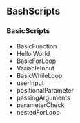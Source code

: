 ## BashScripts

### BasicScripts
  - BasicFunction
  - Hello World
  - BasicForLoop
  - VariableInput
  - BasicWhileLoop
  - userInput
  - positionalParameter
  - passingArguments
  - parameterCheck
  - nestedForLoop
